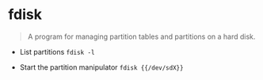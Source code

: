 # fdisk
> A program for managing partition tables and partitions on a hard disk.

- List partitions
`fdisk -l`

- Start the partition manipulator
`fdisk {{/dev/sdX}}`
